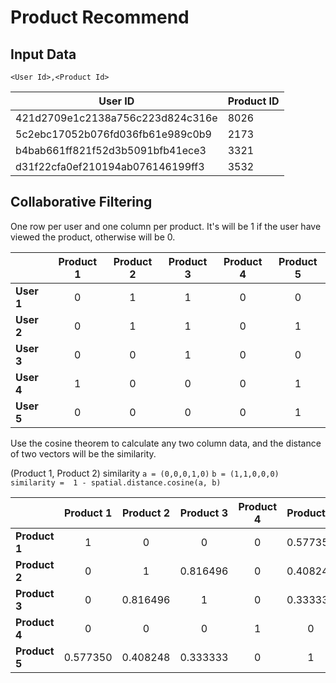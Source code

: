 # Product Recommend

## Input Data

``<User Id>,<Product Id>``

|User ID | Product ID |
|-|-|
| 421d2709e1c2138a756c223d824c316e | 8026 | 2015/06/20T10:00:00 | Click |
| 5c2ebc17052b076fd036fb61e989c0b9 | 2173 | 2015/06/28T11:00:00 | Click |
| b4bab661ff821f52d3b5091bfb41ece3 | 3321 | 2015/08/28T11:01:00 | Click |
| d31f22cfa0ef210194ab076146199ff3 | 3532 | 2015/08/28T12:00:01 | Purchase |



## Collaborative Filtering

One row per user and one column per product. It's will be 1 if the user have viewed the product, otherwise will be 0.  

|| Product 1 | Product 2 | Product 3 | Product 4 | Product 5 |
|-|:-:|:-:|:-:|:-:|:-:|
| **User 1** | 0 | 1 | 1 | 0 | 0 |
| **User 2** | 0 | 1 | 1 | 0 | 1 |
| **User 3** | 0 | 0 | 1 | 0 | 0 |
| **User 4** | 1 | 0 | 0 | 0 | 1 |
| **User 5** | 0 | 0 | 0 | 0 | 1 |


Use the cosine theorem to calculate any two column data, and the distance of two vectors will be the similarity.

(Product 1, Product 2) similarity
``a = (0,0,0,1,0)``
``b = (1,1,0,0,0)``
``similarity =  1 - spatial.distance.cosine(a, b)``

|| Product 1 | Product 2 | Product 3 | Product 4 | Product 5 |
|-|:-:|:-:|:-:|:-:|:-:|
| **Product 1** | 1 | 0 | 0 | 0 | 0.577350 |
| **Product 2** | 0 | 1 | 0.816496 | 0 | 0.408248 |
| **Product 3** | 0 | 0.816496 | 1 | 0 | 0.333333 |
| **Product 4** | 0 | 0 | 0 | 1 | 0 |
| **Product 5** | 0.577350 | 0.408248 | 0.333333 | 0 | 1 |











